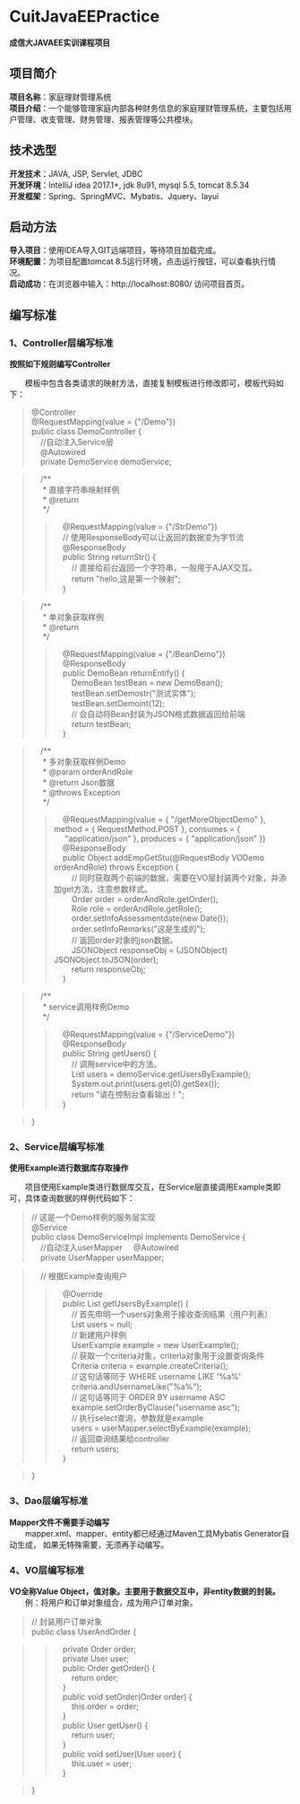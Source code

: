 # CuitJavaEEPractice
**成信大JAVAEE实训课程项目**

## 项目简介  
**项目名称**：家庭理财管理系统  
**项目介绍**：一个能够管理家庭内部各种财务信息的家庭理财管理系统，主要包括用户管理、收支管理、财务管理、报表管理等公共模块。  

## 技术选型
**开发技术**：JAVA, JSP, Servlet, JDBC  
**开发环境**：IntelliJ idea 2017.1+, jdk 8u91, mysql 5.5, tomcat 8.5.34  
**开发框架**：Spring、SpringMVC、Mybatis、Jquery、layui

## 启动方法
**导入项目**：使用IDEA导入GIT远端项目，等待项目加载完成。  
**环境配置**：为项目配置tomcat 8.5运行环境，点击运行按钮，可以查看执行情况。    
**启动成功**：在浏览器中输入：http://localhost:8080/ 访问项目首页。  

## 编写标准

### 1、Controller层编写标准  
  
**按照如下规则编写Controller**  
  
&emsp;&emsp;模板中包含各类请求的映射方法，直接复制模板进行修改即可，模板代码如下：  
  
> @Controller  
> @RequestMapping(value = {"/Demo"})  
> public class DemoController {  
> &nbsp;&nbsp;&nbsp;&nbsp;//自动注入Service层  
> &nbsp;&nbsp;&nbsp;&nbsp;@Autowired  
> &nbsp;&nbsp;&nbsp;&nbsp;private DemoService demoService;  

> &nbsp;&nbsp;&nbsp;&nbsp;/**  
> &nbsp;&nbsp;&nbsp;&nbsp; * 直接字符串映射样例  
> &nbsp;&nbsp;&nbsp;&nbsp; * @return  
> &nbsp;&nbsp;&nbsp;&nbsp; */  
>> &nbsp;&nbsp;&nbsp;&nbsp;@RequestMapping(value = {"/StrDemo"})  
> &nbsp;&nbsp;&nbsp;&nbsp;// 使用ResponseBody可以让返回的数据变为字节流  
> &nbsp;&nbsp;&nbsp;&nbsp;@ResponseBody  
> &nbsp;&nbsp;&nbsp;&nbsp;public String returnStr() {  
> &nbsp;&nbsp;&nbsp;&nbsp;&nbsp;&nbsp;&nbsp;&nbsp;// 直接给前台返回一个字符串，一般用于AJAX交互。  
> &nbsp;&nbsp;&nbsp;&nbsp;&nbsp;&nbsp;&nbsp;&nbsp;return "hello,这是第一个映射";  
> &nbsp;&nbsp;&nbsp;&nbsp;}  

> &nbsp;&nbsp;&nbsp;&nbsp;/**  
> &nbsp;&nbsp;&nbsp;&nbsp; * 单对象获取样例  
> &nbsp;&nbsp;&nbsp;&nbsp; * @return  
> &nbsp;&nbsp;&nbsp;&nbsp; */  
>> &nbsp;&nbsp;&nbsp;&nbsp;@RequestMapping(value = {"/BeanDemo"})  
> &nbsp;&nbsp;&nbsp;&nbsp;@ResponseBody  
> &nbsp;&nbsp;&nbsp;&nbsp;public DemoBean returnEntify() {  
> &nbsp;&nbsp;&nbsp;&nbsp;&nbsp;&nbsp;&nbsp;&nbsp;DemoBean testBean = new DemoBean();  
> &nbsp;&nbsp;&nbsp;&nbsp;&nbsp;&nbsp;&nbsp;&nbsp;testBean.setDemostr("测试实体");  
> &nbsp;&nbsp;&nbsp;&nbsp;&nbsp;&nbsp;&nbsp;&nbsp;testBean.setDemoint(12);  
> &nbsp;&nbsp;&nbsp;&nbsp;&nbsp;&nbsp;&nbsp;&nbsp;// 会自动将Bean封装为JSON格式数据返回给前端  
> &nbsp;&nbsp;&nbsp;&nbsp;&nbsp;&nbsp;&nbsp;&nbsp;return testBean;  
> &nbsp;&nbsp;&nbsp;&nbsp;}  

> &nbsp;&nbsp;&nbsp;&nbsp;/**  
> &nbsp;&nbsp;&nbsp;&nbsp; * 多对象获取样例Demo  
> &nbsp;&nbsp;&nbsp;&nbsp; * @param orderAndRole  
> &nbsp;&nbsp;&nbsp;&nbsp; * @return Json数据  
> &nbsp;&nbsp;&nbsp;&nbsp; * @throws Exception  
> &nbsp;&nbsp;&nbsp;&nbsp; */  
>> &nbsp;&nbsp;&nbsp;&nbsp;@RequestMapping(value = { "/getMoreObjectDemo" }, method = { RequestMethod.POST }, consumes = {  
> &nbsp;&nbsp;&nbsp;&nbsp;		"application/json" }, produces = { "application/json" })  
> &nbsp;&nbsp;&nbsp;&nbsp;@ResponseBody  
> &nbsp;&nbsp;&nbsp;&nbsp;public Object addEmpGetStu(@RequestBody VODemo orderAndRole) throws Exception {  
> &nbsp;&nbsp;&nbsp;&nbsp;&nbsp;&nbsp;&nbsp;&nbsp;// 同时获取两个前端的数据，需要在VO层封装两个对象，并添加get方法，注意参数样式。  
> &nbsp;&nbsp;&nbsp;&nbsp;&nbsp;&nbsp;&nbsp;&nbsp;Order order = orderAndRole.getOrder();  
> &nbsp;&nbsp;&nbsp;&nbsp;&nbsp;&nbsp;&nbsp;&nbsp;Role role = orderAndRole.getRole();  
> &nbsp;&nbsp;&nbsp;&nbsp;&nbsp;&nbsp;&nbsp;&nbsp;order.setInfoAssessmentdate(new Date());  
> &nbsp;&nbsp;&nbsp;&nbsp;&nbsp;&nbsp;&nbsp;&nbsp;order.setInfoRemarks("这是生成的");  
> &nbsp;&nbsp;&nbsp;&nbsp;&nbsp;&nbsp;&nbsp;&nbsp;// 返回order对象的json数据。  
> &nbsp;&nbsp;&nbsp;&nbsp;&nbsp;&nbsp;&nbsp;&nbsp;JSONObject responseObj = (JSONObject) JSONObject.toJSON(order);  
> &nbsp;&nbsp;&nbsp;&nbsp;&nbsp;&nbsp;&nbsp;&nbsp;return responseObj;  
> &nbsp;&nbsp;&nbsp;&nbsp;}  

> &nbsp;&nbsp;&nbsp;&nbsp;/**  
> &nbsp;&nbsp;&nbsp;&nbsp; * service调用样例Demo  
> &nbsp;&nbsp;&nbsp;&nbsp; */  
>> &nbsp;&nbsp;&nbsp;&nbsp;@RequestMapping(value = {"/ServiceDemo"})  
> &nbsp;&nbsp;&nbsp;&nbsp;@ResponseBody  
> &nbsp;&nbsp;&nbsp;&nbsp;public String getUsers() {  
> &nbsp;&nbsp;&nbsp;&nbsp;&nbsp;&nbsp;&nbsp;&nbsp;// 调用service中的方法。  
> &nbsp;&nbsp;&nbsp;&nbsp;&nbsp;&nbsp;&nbsp;&nbsp;List<User> users = demoService.getUsersByExample();  
> &nbsp;&nbsp;&nbsp;&nbsp;&nbsp;&nbsp;&nbsp;&nbsp;System.out.print(users.get(0).getSex());  
> &nbsp;&nbsp;&nbsp;&nbsp;&nbsp;&nbsp;&nbsp;&nbsp;return "请在控制台查看输出！";  
> &nbsp;&nbsp;&nbsp;&nbsp;} 

> }  


### 2、Service层编写标准  
  
**使用Example进行数据库存取操作**  
  
&emsp;&emsp;项目使用Example类进行数据库交互，在Service层直接调用Example类即可，具体查询数据的样例代码如下：
  
> // 这是一个Demo样例的服务层实现  
> @Service  
> public class DemoServiceImpl implements DemoService {  
> &nbsp;&nbsp;&nbsp;&nbsp;//自动注入userMapper
> &nbsp;&nbsp;&nbsp;&nbsp;@Autowired  
> &nbsp;&nbsp;&nbsp;&nbsp;private UserMapper userMapper;  

> &nbsp;&nbsp;&nbsp;&nbsp;// 根据Example查询用户  
>> &nbsp;&nbsp;&nbsp;&nbsp;@Override  
> &nbsp;&nbsp;&nbsp;&nbsp;public List<User> getUsersByExample() {  
> &nbsp;&nbsp;&nbsp;&nbsp;&nbsp;&nbsp;&nbsp;&nbsp;// 首先申明一个users对象用于接收查询结果（用户列表）  
> &nbsp;&nbsp;&nbsp;&nbsp;&nbsp;&nbsp;&nbsp;&nbsp;List<User> users = null;  
> &nbsp;&nbsp;&nbsp;&nbsp;&nbsp;&nbsp;&nbsp;&nbsp;// 新建用户样例  
> &nbsp;&nbsp;&nbsp;&nbsp;&nbsp;&nbsp;&nbsp;&nbsp;UserExample example = new UserExample();  
> &nbsp;&nbsp;&nbsp;&nbsp;&nbsp;&nbsp;&nbsp;&nbsp;// 获取一个criteria对象，criteria对象用于设置查询条件  
> &nbsp;&nbsp;&nbsp;&nbsp;&nbsp;&nbsp;&nbsp;&nbsp;Criteria criteria = example.createCriteria();  
> &nbsp;&nbsp;&nbsp;&nbsp;&nbsp;&nbsp;&nbsp;&nbsp;// 这句话等同于 WHERE username LIKE '%a%'  
> &nbsp;&nbsp;&nbsp;&nbsp;&nbsp;&nbsp;&nbsp;&nbsp;criteria.andUsernameLike("%a%");   
> &nbsp;&nbsp;&nbsp;&nbsp;&nbsp;&nbsp;&nbsp;&nbsp;// 这句话等同于 ORDER BY username ASC   
> &nbsp;&nbsp;&nbsp;&nbsp;&nbsp;&nbsp;&nbsp;&nbsp;example.setOrderByClause("username asc");  
> &nbsp;&nbsp;&nbsp;&nbsp;&nbsp;&nbsp;&nbsp;&nbsp;// 执行select查询，参数就是example  
> &nbsp;&nbsp;&nbsp;&nbsp;&nbsp;&nbsp;&nbsp;&nbsp;users = userMapper.selectByExample(example);  
> &nbsp;&nbsp;&nbsp;&nbsp;&nbsp;&nbsp;&nbsp;&nbsp;// 返回查询结果给controller  
> &nbsp;&nbsp;&nbsp;&nbsp;&nbsp;&nbsp;&nbsp;&nbsp;return users;  
> &nbsp;&nbsp;&nbsp;&nbsp;}  

> }  

### 3、Dao层编写标准  
**Mapper文件不需要手动编写**  
&emsp;&emsp;mapper.xml、mapper、entity都已经通过Maven工具Mybatis Generator自动生成， 如果无特殊需要，无须再手动编写。
  
### 4、VO层编写标准
**VO全称Value Object，值对象。主要用于数据交互中，非entity数据的封装。**  
&emsp;&emsp;例：将用户和订单对象组合，成为用户订单对象。
>// 封装用户订单对象  
>public class UserAndOrder {  

>>	&nbsp;&nbsp;&nbsp;&nbsp;private Order order;  
>>	&nbsp;&nbsp;&nbsp;&nbsp;private User user;  
>>	&nbsp;&nbsp;&nbsp;&nbsp;public Order getOrder() {  
>>	&nbsp;&nbsp;&nbsp;&nbsp;&nbsp;&nbsp;&nbsp;&nbsp;return order;  
>>	&nbsp;&nbsp;&nbsp;&nbsp;}  
>>	&nbsp;&nbsp;&nbsp;&nbsp;public void setOrder(Order order) {  
>>	&nbsp;&nbsp;&nbsp;&nbsp;&nbsp;&nbsp;&nbsp;&nbsp;this.order = order;  
>>	&nbsp;&nbsp;&nbsp;&nbsp;}  
>>	&nbsp;&nbsp;&nbsp;&nbsp;public User getUser() {  
>>	&nbsp;&nbsp;&nbsp;&nbsp;&nbsp;&nbsp;&nbsp;&nbsp;return user;  
>>	&nbsp;&nbsp;&nbsp;&nbsp;}  
>>	&nbsp;&nbsp;&nbsp;&nbsp;public void setUser(User user) {  
>>	&nbsp;&nbsp;&nbsp;&nbsp;&nbsp;&nbsp;&nbsp;&nbsp;this.user = user;  
>>	&nbsp;&nbsp;&nbsp;&nbsp;}  

>}  
